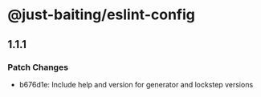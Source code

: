 # @just-baiting/eslint-config

## 1.1.1

### Patch Changes

- b676d1e: Include help and version for generator and lockstep versions
